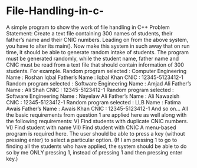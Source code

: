 # File-Handling-in-c-
A simple program to show the work of file handling in C++
Problem Statement:
Create a text file containing 300 names of students, their father’s name and their CNIC numbers. Leading on from the above system, you have to alter its main(). Now make this system in such away that on run time, it should be able to generate random intake of students. The program must be generated randomly, while the student name, father name and CNIC must be read from a text file that should contain information of 300 students.
For example.
Random program selected 	: Computer Engineering
			Name	: Roshan Iqbal
		Father’s Name	: Iqbal Khan
			CNIC	: 12345-5123412-1
Random program selected	: Software Engineering
Name	: Amjad Ali
		Father’s Name	: Ali Shah
			CNIC	: 12345-5123412-1
Random program selected	: Software Engineering
			Name	: Nayelaw Ali
		Father’s Name	: Ali Nawazish
			CNIC	: 12345-5123412-1
Random program selected	: LLB
			Name	: Fatima Awais
		Father’s Name	: Awais Khan
			CNIC	: 12345-5123412-1
							And so on…
All the basic requirements from question 1 are applied here as well along with the following requirements:
V)	Find students with duplicate CNIC numbers.
VI)	Find student with name
VII)	Find student with CNIC
A menu-based program is required here. The user should be able to press a key (without pressing enter) to select a particular option. (If I am pressing 1 to go to finding all the students who have applied, the system should be able to do so by me ONLY pressing 1, instead of pressing 1 and then pressing enter key.)
